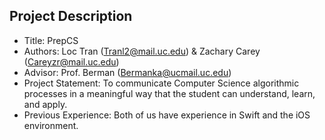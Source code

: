 ## Project Description
 - Title: PrepCS
 - Authors: Loc Tran (Tranl2@mail.uc.edu) & Zachary Carey (Careyzr@mail.uc.edu)
 - Advisor: Prof. Berman (Bermanka@ucmail.uc.edu)
 - Project Statement: To communicate Computer Science algorithmic processes in a meaningful way
   that the student can understand, learn, and apply.
 - Previous Experience: Both of us have experience in Swift and the iOS environment. 
 
